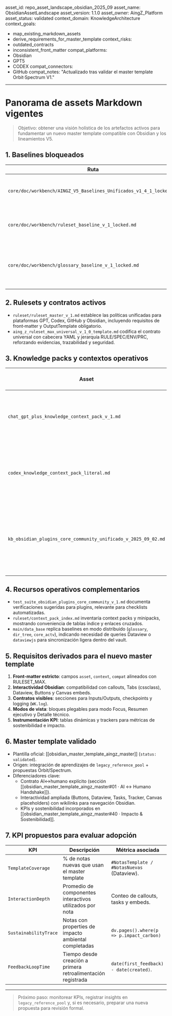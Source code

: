 asset_id: repo_asset_landscape_obsidian_2025_09
asset_name: ObsidianAssetLandscape
asset_version: 1.1.0
asset_owner: AingZ_Platform
asset_status: validated
context_domain: KnowledgeArchitecture
context_goals:
  - map_existing_markdown_assets
  - derive_requirements_for_master_template
context_risks:
  - outdated_contracts
  - inconsistent_front_matter
compat_platforms:
  - Obsidian
  - GPT5
  - CODEX
compat_connectors:
  - GitHub
compat_notes: "Actualizado tras validar el master template Orbit·Spectrum V1."
---

# Panorama de assets Markdown vigentes

> Objetivo: obtener una visión holística de los artefactos activos para fundamentar un nuevo master template compatible con Obsidian y los lineamientos V5.

## 1. Baselines bloqueados

| Ruta | Propósito | Observaciones clave |
| ---- | --------- | ------------------- |
| `core/doc/workbench/AINGZ_V5_Baselines_Unificados_v1_4_1_locked.md` | Consolidado normativo V5 | Define taxonomía y nomenclaturas, sirve como contrato fuente para semántica y jerarquías operativas. |
| `core/doc/workbench/ruleset_baseline_v_1_locked.md` | RULESET base | Enfatiza contratos claros, unicidad de IDs y estructuras modulares RULE/SPEC/ENV/PRC. |
| `core/doc/workbench/glossary_baseline_v_1_locked.md` | Glosario | Garantiza semántica única con definiciones inmutables, imprescindible para properties en Obsidian. |

## 2. Rulesets y contratos activos

- `ruleset/ruleset_master_v_1.md` establece las políticas unificadas para plataformas GPT, Codex, GitHub y Obsidian, incluyendo requisitos de front‑matter y OutputTemplate obligatorio.
- `aing_z_ruleset_max_universal_v_1_0_template.md` codifica el contrato universal con cabecera YAML y jerarquía RULE/SPEC/ENV/PRC, reforzando evidencias, trazabilidad y seguridad.

## 3. Knowledge packs y contextos operativos

| Asset | Rol | Oportunidades para el master template |
| ----- | --- | ------------------------------------- |
| `chat_gpt_plus_knowledge_context_pack_v_1.md` | Paquete de contexto rápido | Estructura ligera con secciones de contexto y prompts; útil para callouts de misión y DO/DON'T. |
| `codex_knowledge_context_pack_literal.md` | Contexto literal | Contiene enumeraciones y snippets reutilizables, ideal para secciones plegables (`> [!example]`) en la plantilla. |
| `kb_obsidian_plugins_core_community_unificado_v_2025_09_02.md` | Inventario Obsidian | Lista plugins core/community activos, habilita uso de Dataview, Buttons, Tracker, Templater y Canvas como elementos soportados. |

## 4. Recursos operativos complementarios

- `test_suite_obsidian_plugins_core_community_v_1.md` documenta verificaciones sugeridas para plugins, relevante para checklists automatizadas.
- `ruleset/context_pack_index.md` inventaría context packs y minipacks, mostrando conveniencia de tablas índice y enlaces cruzados.
- `main/data_base` replica baselines en modo distribuido (`glossary`, `dir_tree`, `core_actv`), indicando necesidad de queries Dataview o `dataviewjs` para sincronización ligera dentro del vault.

## 5. Requisitos derivados para el nuevo master template

1. **Front‑matter estricto**: campos `asset`, `context`, `compat` alineados con RULESET_MAX.
2. **Interactividad Obsidian**: compatibilidad con callouts, Tabs (cssclass), Dataview, Buttons y Canvas embeds.
3. **Contratos visibles**: secciones para Inputs/Outputs, checkpoints y logging (`WK.log`).
4. **Modos de vista**: bloques plegables para modo Focus, Resumen ejecutivo y Detalle técnico.
5. **Instrumentación KPI**: tablas dinámicas y trackers para métricas de sostenibilidad e impacto.

## 6. Master template validado

- Plantilla oficial: [[obsidian_master_template_aingz_master]] (`status: validated`).
- Origen: integración de aprendizajes de `legacy_reference_pool` + propuestas Orbit/Spectrum.
- Diferenciadores clave:
  - Contrato AI↔humano explícito (sección [[obsidian_master_template_aingz_master#01 · AI ↔ Humano Handshake]]).
  - Interactividad ampliada (Buttons, Dataview, Tasks, Tracker, Canvas placeholders) con wikilinks para navegación Obsidian.
  - KPIs y sostenibilidad incorporados en [[obsidian_master_template_aingz_master#40 · Impacto & Sostenibilidad]].

## 7. KPI propuestos para evaluar adopción

| KPI | Descripción | Métrica asociada |
| --- | ----------- | ---------------- |
| `TemplateCoverage` | % de notas nuevas que usan el master template | `#NotasTemplate / #NotasNuevas` (Dataview). |
| `InteractionDepth` | Promedio de componentes interactivos utilizados por nota | Conteo de callouts, tasks y embeds. |
| `SustainabilityTrace` | Notas con properties de impacto ambiental completadas | `dv.pages().where(p => p.impact_carbon)` |
| `FeedbackLoopTime` | Tiempo desde creación a primera retroalimentación registrada | `date(first_feedback) - date(created)`. |

---

> Próximo paso: monitorear KPIs, registrar insights en `legacy_reference_pool` y, si es necesario, preparar una nueva propuesta para revisión formal.
